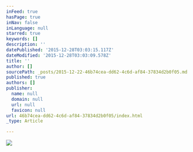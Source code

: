 ```yaml
---
inFeed: true
hasPage: true
inNav: false
inLanguage: null
starred: true
keywords: []
description: ''
datePublished: '2015-12-28T03:03:15.117Z'
dateModified: '2015-12-28T03:03:09.578Z'
title: ''
author: []
sourcePath: _posts/2015-12-22-46b74cea-dd62-4c6d-af84-37834d2b0f05.md
published: true
authors: []
publisher:
  name: null
  domain: null
  url: null
  favicon: null
url: 46b74cea-dd62-4c6d-af84-37834d2b0f05/index.html
_type: Article

---
```

![](https://s3-us-west-2.amazonaws.com/the-grid-img/p/354214eb6fc5a10ef8ee6c4767f039f0b4ea382e.jpg)